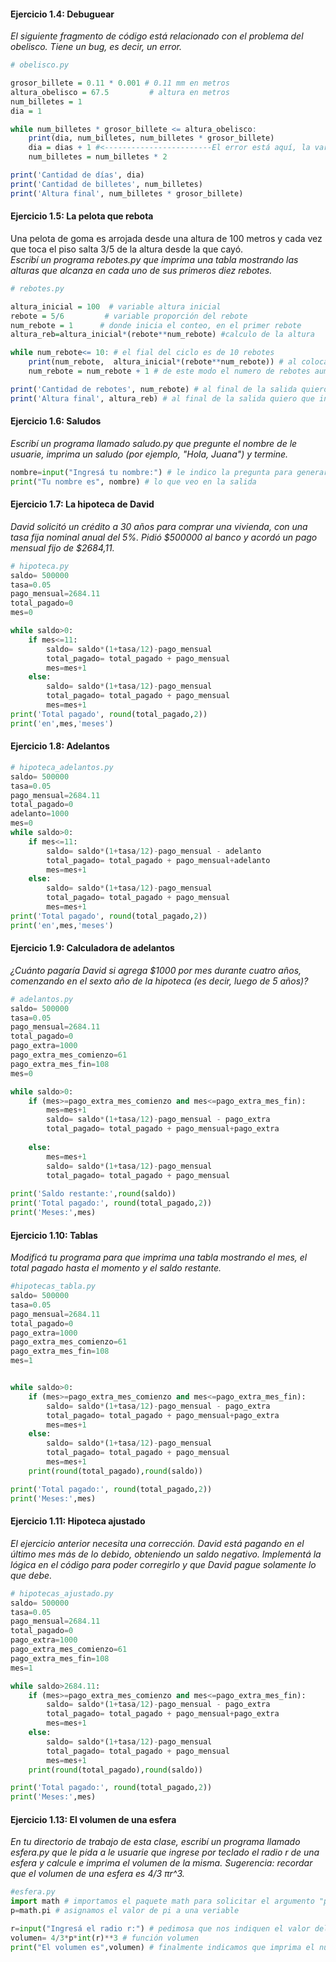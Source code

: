 #### Ejercicio 1.4: Debuguear
*El siguiente fragmento de código está relacionado con el problema del obelisco. Tiene un bug, es decir, un error.*
```R
# obelisco.py

grosor_billete = 0.11 * 0.001 # 0.11 mm en metros
altura_obelisco = 67.5         # altura en metros
num_billetes = 1
dia = 1

while num_billetes * grosor_billete <= altura_obelisco:
    print(dia, num_billetes, num_billetes * grosor_billete)
    dia = dias + 1 #<------------------------El error está aquí, la variable fue nombrada como "dia", no "dias"
    num_billetes = num_billetes * 2

print('Cantidad de días', dia)
print('Cantidad de billetes', num_billetes)
print('Altura final', num_billetes * grosor_billete)
```
#### Ejercicio 1.5: La pelota que rebota
Una pelota de goma es arrojada desde una altura de 100 metros y cada vez que toca el piso salta 3/5 de la altura desde la que cayó.  
*Escribí un programa rebotes.py que imprima una tabla mostrando las alturas que alcanza en cada uno de sus primeros diez rebotes.*
```R
# rebotes.py

altura_inicial = 100  # variable altura inicial
rebote = 5/6         # variable proporción del rebote
num_rebote = 1      # donde inicia el conteo, en el primer rebote
altura_reb=altura_inicial*(rebote**num_rebote) #calculo de la altura

while num_rebote<= 10: # el fial del ciclo es de 10 rebotes
    print(num_rebote,  altura_inicial*(rebote**num_rebote)) # al colocar el print dentro del while, se genera unan tabla con los valores correspondientes a la salida de cada ciclo
    num_rebote = num_rebote + 1 # de este modo el numero de rebotes aumenta de a una vez por ciclo

print('Cantidad de rebotes', num_rebote) # al final de la salida quiero que indique la cantidad total de rebotes
print('Altura final', altura_reb) # al final de la salida quiero que indique la altura final alcanzada
```
#### Ejercicio 1.6: Saludos  
*Escribí un programa llamado saludo.py que pregunte el nombre de le usuarie, imprima un saludo (por ejemplo, "Hola, Juana") y termine.*
```py
nombre=input("Ingresá tu nombre:") # le indico la pregunta para generar el input y la asignación de la variable
print("Tu nombre es", nombre) # lo que veo en la salida
```

#### Ejercicio 1.7: La hipoteca de David
*David solicitó un crédito a 30 años para comprar una vivienda, con una tasa fija nominal anual del 5%. Pidió $500000 al banco y acordó un pago mensual fijo de $2684,11.*
```py
# hipoteca.py
saldo= 500000
tasa=0.05
pago_mensual=2684.11
total_pagado=0
mes=0

while saldo>0:
	if mes<=11:
		saldo= saldo*(1+tasa/12)-pago_mensual
		total_pagado= total_pagado + pago_mensual
		mes=mes+1
	else: 	
		saldo= saldo*(1+tasa/12)-pago_mensual
		total_pagado= total_pagado + pago_mensual
		mes=mes+1
print('Total pagado', round(total_pagado,2))
print('en',mes,'meses')
```

#### Ejercicio 1.8: Adelantos
```py
# hipoteca_adelantos.py
saldo= 500000
tasa=0.05
pago_mensual=2684.11
total_pagado=0
adelanto=1000
mes=0
while saldo>0:
	if mes<=11:
		saldo= saldo*(1+tasa/12)-pago_mensual - adelanto
		total_pagado= total_pagado + pago_mensual+adelanto
		mes=mes+1
	else: 	
		saldo= saldo*(1+tasa/12)-pago_mensual
		total_pagado= total_pagado + pago_mensual
		mes=mes+1
print('Total pagado', round(total_pagado,2))
print('en',mes,'meses')
```
#### Ejercicio 1.9: Calculadora de adelantos
*¿Cuánto pagaría David si agrega $1000 por mes durante cuatro años, comenzando en el sexto año de la hipoteca (es decir, luego de 5 años)?*
```py
# adelantos.py
saldo= 500000
tasa=0.05
pago_mensual=2684.11
total_pagado=0
pago_extra=1000
pago_extra_mes_comienzo=61
pago_extra_mes_fin=108
mes=0

while saldo>0:
	if (mes>=pago_extra_mes_comienzo and mes<=pago_extra_mes_fin):
		mes=mes+1
		saldo= saldo*(1+tasa/12)-pago_mensual - pago_extra
		total_pagado= total_pagado + pago_mensual+pago_extra
		
	else: 	
		mes=mes+1
		saldo= saldo*(1+tasa/12)-pago_mensual
		total_pagado= total_pagado + pago_mensual
		
print('Saldo restante:',round(saldo))
print('Total pagado:', round(total_pagado,2))
print('Meses:',mes)

```
#### Ejercicio 1.10: Tablas
*Modificá tu programa para que imprima una tabla mostrando el mes, el total pagado hasta el momento y el saldo restante.*
```py
#hipotecas_tabla.py
saldo= 500000
tasa=0.05
pago_mensual=2684.11
total_pagado=0
pago_extra=1000
pago_extra_mes_comienzo=61
pago_extra_mes_fin=108
mes=1


while saldo>0:
	if (mes>=pago_extra_mes_comienzo and mes<=pago_extra_mes_fin):
		saldo= saldo*(1+tasa/12)-pago_mensual - pago_extra
		total_pagado= total_pagado + pago_mensual+pago_extra
		mes=mes+1
	else: 	
		saldo= saldo*(1+tasa/12)-pago_mensual
		total_pagado= total_pagado + pago_mensual
		mes=mes+1
	print(round(total_pagado),round(saldo))

print('Total pagado:', round(total_pagado,2))
print('Meses:',mes)
```
#### Ejercicio 1.11: Hipoteca ajustado
*El ejercicio anterior necesita una corrección. David está pagando en el último mes más de lo debido, obteniendo un saldo negativo. Implementá la lógica en el código para poder corregirlo y que David pague solamente lo que debe.*
```py
# hipotecas_ajustado.py
saldo= 500000
tasa=0.05
pago_mensual=2684.11
total_pagado=0
pago_extra=1000
pago_extra_mes_comienzo=61
pago_extra_mes_fin=108
mes=1

while saldo>2684.11:
	if (mes>=pago_extra_mes_comienzo and mes<=pago_extra_mes_fin):
		saldo= saldo*(1+tasa/12)-pago_mensual - pago_extra
		total_pagado= total_pagado + pago_mensual+pago_extra
		mes=mes+1
	else: 	
		saldo= saldo*(1+tasa/12)-pago_mensual
		total_pagado= total_pagado + pago_mensual
		mes=mes+1
	print(round(total_pagado),round(saldo))

print('Total pagado:', round(total_pagado,2))
print('Meses:',mes)
```
#### Ejercicio 1.13: El volumen de una esfera
*En tu directorio de trabajo de esta clase, escribí un programa llamado esfera.py que le pida a le usuarie que ingrese por teclado el radio r de una esfera y calcule e imprima el volumen de la misma. Sugerencia: recordar que el volumen de una esfera es 4/3 πr^3.*
```py
#esfera.py
import math # importamos el paquete math para solicitar el argumento "pi"
p=math.pi # asignamos el valor de pi a una veriable

r=input("Ingresá el radio r:") # pedimosa que nos indiquen el valor del radio y lo guardamos en la variable "r"
volumen= 4/3*p*int(r)**3 # función volumen
print("El volumen es",volumen) # finalmente indicamos que imprima el número obtenido para el volumen calculado a partir del radio. Vale aclarar que faltan las unidades

